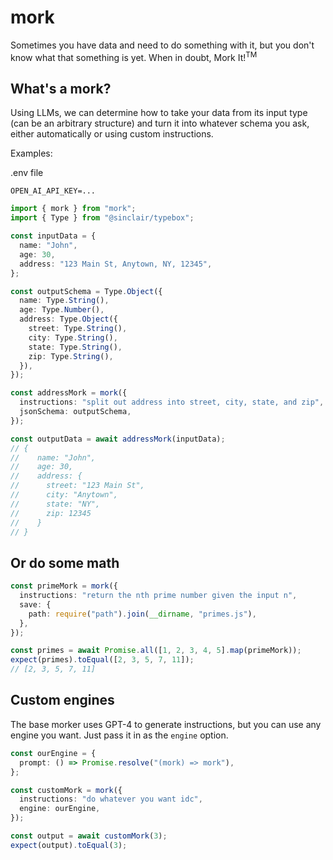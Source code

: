 # mork

Sometimes you have data and need to do something with it, but you don't know what that something is yet. When in doubt, Mork It!<sup>TM</sup>

## What's a mork?

Using LLMs, we can determine how to take your data from its input type (can be an arbitrary structure) and turn it into whatever schema you ask, either automatically or using custom instructions.

Examples:

.env file

```.env
OPEN_AI_API_KEY=...
```

```typescript
import { mork } from "mork";
import { Type } from "@sinclair/typebox";

const inputData = {
  name: "John",
  age: 30,
  address: "123 Main St, Anytown, NY, 12345",
};

const outputSchema = Type.Object({
  name: Type.String(),
  age: Type.Number(),
  address: Type.Object({
    street: Type.String(),
    city: Type.String(),
    state: Type.String(),
    zip: Type.String(),
  }),
});

const addressMork = mork({
  instructions: "split out address into street, city, state, and zip",
  jsonSchema: outputSchema,
});

const outputData = await addressMork(inputData);
// {
//    name: "John",
//    age: 30,
//    address: {
//      street: "123 Main St",
//      city: "Anytown",
//      state: "NY",
//      zip: 12345
//    }
// }
```

## Or do some math

```typescript
const primeMork = mork({
  instructions: "return the nth prime number given the input n",
  save: {
    path: require("path").join(__dirname, "primes.js"),
  },
});

const primes = await Promise.all([1, 2, 3, 4, 5].map(primeMork));
expect(primes).toEqual([2, 3, 5, 7, 11]);
// [2, 3, 5, 7, 11]
```

## Custom engines

The base morker uses GPT-4 to generate instructions, but you can use any engine you want. Just pass it in as the `engine` option.

```typescript
const ourEngine = {
  prompt: () => Promise.resolve("(mork) => mork"),
};

const customMork = mork({
  instructions: "do whatever you want idc",
  engine: ourEngine,
});

const output = await customMork(3);
expect(output).toEqual(3);
```
